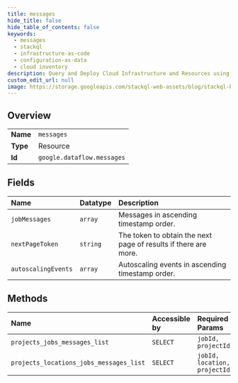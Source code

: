 ```yaml
---
title: messages
hide_title: false
hide_table_of_contents: false
keywords:
  - messages
  - stackql
  - infrastructure-as-code
  - configuration-as-data
  - cloud inventory
description: Query and Deploy Cloud Infrastructure and Resources using SQL
custom_edit_url: null
image: https://storage.googleapis.com/stackql-web-assets/blog/stackql-blog-post-featured-image.png
---
```

  
    

## Overview
<table><tbody>
<tr><td><b>Name</b></td><td><code>messages</code></td></tr>
<tr><td><b>Type</b></td><td>Resource</td></tr>
<tr><td><b>Id</b></td><td><code>google.dataflow.messages</code></td></tr>
</tbody></table>

## Fields
| Name | Datatype | Description |
|:-----|:---------|:------------|
| `jobMessages` | `array` | Messages in ascending timestamp order. |
| `nextPageToken` | `string` | The token to obtain the next page of results if there are more. |
| `autoscalingEvents` | `array` | Autoscaling events in ascending timestamp order. |
## Methods
| Name | Accessible by | Required Params |
|:-----|:--------------|:----------------|
| `projects_jobs_messages_list` | `SELECT` | `jobId, projectId` |
| `projects_locations_jobs_messages_list` | `SELECT` | `jobId, location, projectId` |
